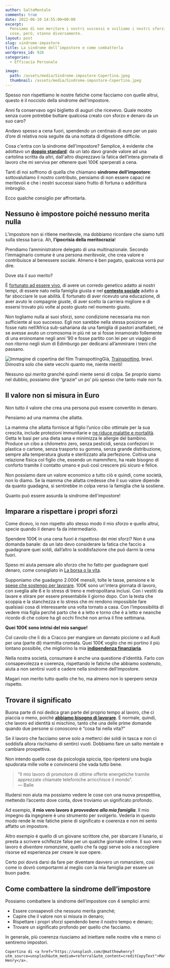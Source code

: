 ```yaml
---
author: SaltoMentale
comments: true
date: 2022-06-10 14:55:00+00:00
excerpt:
  Pensiamo di non meritare i nostri successi e sviliamo i nostri sforzi. Le
  cose, però, stanno diversamente.
layout: post
slug: sindrome-impostore
title: La sindrome dell’impostore e come combatterla
wordpress_id: 928
categories:
  - Efficacia Personale

image:
  path: /assets/media/Sindrome-impostore-Copertina.jpeg
  thumbnail: /assets/media/Sindrome-impostore-Copertina.jpeg
---
```


Spesso non rispettiamo le nostre fatiche come facciamo con quelle altrui, questo è il nocciolo della sindrome dell'impostore.

Anni fa conservavo ogni biglietto di auguri che ricevevo. Quale mostro senza cuore potrebbe buttare qualcosa creato con sforzo e denaro da un suo caro?

Andavo spesso a cena fuori, spendendo un centinaio di euro per un paio d’ore di relativa noia seguite da una nottata di digestione difficile.

Cosa c'entra con la sindrome dell'impostore? Semplice, è evidente che adottavo un [**doppio standard**](/doppio-standard/): da un lato davo grande valore ad una cartolina scritta da altri, dall'altro disprezzavo la fatica dell’intera giornata di lavoro che mi serviva per ottenere quei 100€ sperperati a cena.

Tanti di noi soffrono di quella che chiamano **sindrome dell’impostore**: sottovalutiamo il nostro contributo, pensiamo di non essere capaci né meritevoli e che i nostri successi siano frutto di fortuna o addirittura imbroglio.

Ecco qualche consiglio per affrontarla.

## Nessuno è impostore poiché nessuno merita nulla

L’impostore non si ritiene meritevole, ma dobbiamo ricordare che siamo tutti sulla stessa barca. Ah, **l’ipocrisia della meritocrazia**!

Prendiamo l’amministratore delegato di una multinazionale. Secondo l’immaginario comune è una persona _meritevole_, che crea valore e contribuisce al benessere sociale. Almeno è ben pagato, qualcosa vorrà pur dire.

Dove sta il _suo_ merito?

È [fortunato ad essere vivo](/affrontare-la-morte/), di avere un corredo genetico adatto ai nostri tempi, di essere nato nella famiglia giusta e nel [**contesto sociale**](/il-giusto-lo-sbagliato-ed-il-contesto-sociale/) adatto a far sbocciare le sue abilità. È fortunato di aver ricevuto una educazione, di aver avuto le compagnie giuste, di aver scelto la carriera migliore e di essersi trovato più volte al posto giusto nel momento giusto.

Non togliamo nulla ai suoi sforzi, sono condizione necessaria ma non sufficiente al suo successo. Egli non sarebbe nella stessa posizione se fosse nato nell’Africa sub-sahariana da una famiglia di pastori analfabeti, né se avesse avuto un cromosoma in più né se si fosse innamorato follemente di una eroinomane negli anni ’90 e fosse partito con lei per un viaggio di non ritorno negli slum di Edimburgo per dedicarsi all’ammirare i treni che passano.

![Immagine di copertina del film Trainspotting]({{site.baseurl}}/assets/media/Trainspotting_danny_boyle.png)Già, [Trainspotting](https://it.wikipedia.org/wiki/Trainspotting_%28film%29), bravi. Dimostra solo che siete vecchi quanto me, niente meriti!

Nessuno qui _merita_ granché quindi niente sensi di colpa. Se proprio siamo nel dubbio, possiamo dire “grazie“ un po’ più spesso che tanto male non fa.

## Il valore non si misura in Euro

Non tutto il valore che crea una persona può essere convertito in denaro.

Pensiamo ad una mamma che allatta.

La mamma che allatta fornisce al figlio l’unico cibo ottimale per la sua crescita, include protezioni immunitarie e [ne riduce malattie e mortalità](https://www.who.int/news-room/facts-in-pictures/detail/breastfeeding). Getta le basi per una dieta sana e minimizza le allergie del bambino. Produce un cibo a chilometro zero, senza pesticidi, senza confezioni in plastica o cartone, senza trasporto su gomma, senza grande distribuzione, sempre alla temperatura giusta e sterilizzato alla perfezione. Coltiva una relazione fisica col figlio che, essendo un mammifero, ha reale bisogno di conforto tramite il contatto umano e può così crescere più sicuro e felice.

Non possiamo dare un valore economico a tutto ciò e quindi, come società, non lo diamo. Se la mamma che allatta credesse che il suo valore dipende da quanto guadagna, si sentirebbe in colpa verso la famiglia che la sostiene.

Quanto può essere assurda la sindrome dell'impostore!

## Imparare a rispettare i propri sforzi

Come dicevo, io non rispetto allo stesso modo il mio sforzo e quello altrui, specie quando il denaro fa da intermediario.

Spendere 100€ in una cena fuori è rispettoso dei miei sforzi? Non è una domanda banale: da un lato devo considerare la fatica che faccio a guadagnare quei soldi, dall’altro la soddisfazione che può darmi la cena fuori.

Speso mi aiuta pensare allo sforzo che ho fatto per guadagnare quel denaro, come consigliato in [La borsa o la vita](https://amzn.to/3DcnkmB).

Supponiamo che guadagno 2.000€ mensili, tolte le tasse, pensione e le [spese che sostengo per lavorare](/quanto-costa-lavorare/). 100€ sono un'intera giornata di lavoro, con sveglia alle 6 e lo stress di treno e metropolitana inclusi. Con i vestiti da lavare e stirare per essere presentabile il giorno dopo. Con la testa che scoppia e la stanchezza e lo stress che mi rendono impossibile fare qualsiasi cosa di interessante una volta tornato a casa. Con l’impossibilità di vedere mia figlia perché parto che è a letto e torno che è a letto e neanche ricordo di che colore ha gli occhi finché non arriva il fine settimana.

**Quei 100€ sono intrisi del mio sangue!**

Col cavolo che li do a Cracco per mangiare un dannato piccione o ad Audi per una (parte di) marmitta cromata. Quei 100€ voglio che mi portino il più lontano possibile, che migliorino la mia [**indipendenza finanziaria**](/indipendenza-finanziaria/).

Nella nostra società, consumare è anche una questione d’identità. Farlo con consapevolezza e coerenza, rispettando le fatiche che abbiamo sostenuto, aiuta a non sentirsi vuoti e cadere nella sindrome dell’impostore.

Magari non merito tutto quello che ho, ma almeno non lo sperpero senza rispetto.

## Trovare il significato

Buona parte di noi dedica gran parte del proprio tempo al lavoro, che ci piaccia o meno, poiché [**abbiamo bisogno di lavorare**](/bisogno-di-lavorare/). È normale, quindi, che lavoro ed identità si mischino, tanto che una delle prime domande quando due persone si conoscono è “cosa fai nella vita?”

Se il lavoro che facciamo serve solo a metterci dei soldi in tasca e non ci soddisfa allora rischiamo di sentirci vuoti. Dobbiamo fare un salto mentale e cambiare prospettiva.

Non intendo quelle cose da psicologia spiccia, tipo ripetersi una bugia spudorata mille volte e convincersi che vada tutto bene.

> ”Il mio lavoro di promotore di ottime offerte energetiche tramite apprezzate chiamate telefoniche  arricchisce il mondo”.  
— Balle


Illudersi non aiuta ma possiamo vedere le cose con una nuova prospettiva, mettendo l’accento dove conta, dove troviamo un significato profondo.

Ad esempio, **il mio vero lavoro è _provvedere alla mia famiglia_**. Il mio impegno da ingegnere è uno strumento per svolgerlo. Vederla in questo modo rende le mie fatiche piene di significato e coerenza e non mi sento affatto un impostore.

Altro esempio è quello di un giovane scrittore che, per sbarcare il lunario, si presta a scrivere schifezze false per un qualche giornale online. Il suo vero lavoro è _diventare romanziere_, quello che fa oggi serve solo a raccogliere risorse ed esperienza per creare le sue opere.

Certo poi dovrà darsi da fare per diventare davvero un romanziere, così come io dovrò comportarmi al meglio con la mia famiglia per essere un buon padre.

## Come combattere la sindrome dell’impostore

Possiamo combattere la sindrome dell’impostore con 4 semplici armi:

- Essere consapevoli che nessuno merita granché;
- Capire che il valore non si misura in denaro;
- Rispettare i propri sforzi spendendo bene il nostro tempo e denaro;
- Trovare un significato profondo per quello che facciamo.

In generale, più coerenza riusciamo ad iniettare nelle nostre vite e meno ci sentiremo impostori.

    Copertina di <a href="https://unsplash.com/@matthewhenry?utm_source=unsplash&utm_medium=referral&utm_content=creditCopyText">Matthew Henry</a>.
